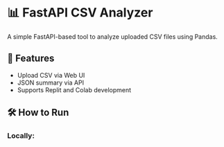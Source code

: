 # 📊 FastAPI CSV Analyzer

A simple FastAPI-based tool to analyze uploaded CSV files using Pandas.

## 🚀 Features
- Upload CSV via Web UI
- JSON summary via API
- Supports Replit and Colab development

## 🛠 How to Run

### Locally:
